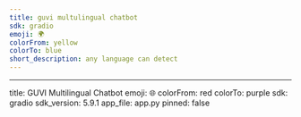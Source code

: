 ```yaml
---
title: guvi multulingual chatbot
sdk: gradio
emoji: 🌍
colorFrom: yellow
colorTo: blue
short_description: any language can detect
---
```

---
title: GUVI Multilingual Chatbot
emoji: 🌐
colorFrom: red
colorTo: purple
sdk: gradio
sdk_version: 5.9.1
app_file: app.py
pinned: false
